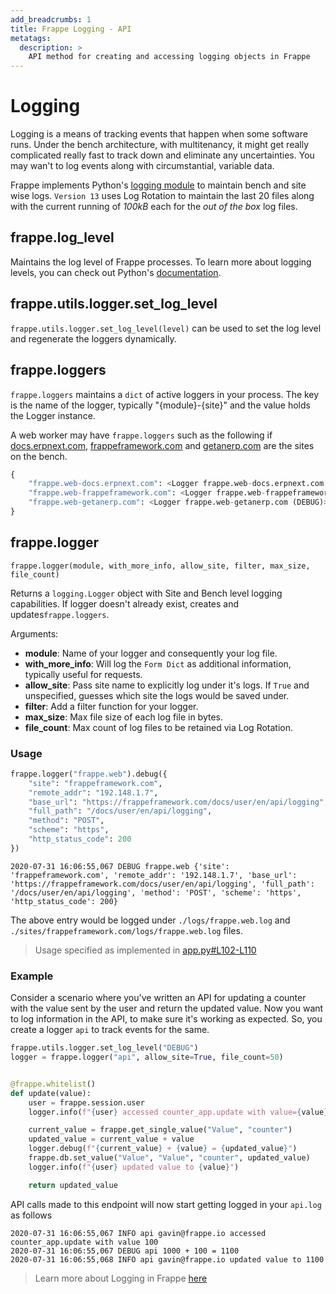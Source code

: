 ```yaml
---
add_breadcrumbs: 1
title: Frappe Logging - API
metatags:
  description: >
    API method for creating and accessing logging objects in Frappe
---
```


# Logging

Logging is a means of tracking events that happen when some software runs. Under the bench architecture, with multitenancy, it might get really complicated really fast to track down and eliminate any uncertainties. You may wan't to log events along with circumstantial, variable data.

Frappe implements Python's [logging module](https://docs.python.org/3/howto/logging.html) to maintain bench and site wise logs. `Version 13` uses Log Rotation to maintain the last 20 files along with the current running of _100kB_ each for the _out of the box_ log files.

## frappe.log_level

Maintains the log level of Frappe processes. To learn more about logging levels, you can check out Python's [documentation](https://docs.python.org/dev/library/logging.html#logging.Logger.setLevel).

## frappe.utils.logger.set\_log\_level

`frappe.utils.logger.set_log_level(level)` can be used to set the log level and regenerate the loggers dynamically.

## frappe.loggers

`frappe.loggers` maintains a `dict` of active loggers in your process. The key is the name of the logger, typically "{module}-{site}" and the value holds the Logger instance.

A web worker may have `frappe.loggers` such as the following if [docs.erpnext.com](https://docs.erpnext.com/), [frappeframework.com](https://frappeframework.com) and [getanerp.com](https://getanerp.com) are the sites on the bench.

```python
{
    "frappe.web-docs.erpnext.com": <Logger frappe.web-docs.erpnext.com (DEBUG)>,
    "frappe.web-frappeframework.com": <Logger frappe.web-frappeframework.com (DEBUG)>,
    "frappe.web-getanerp.com": <Logger frappe.web-getanerp.com (DEBUG)>
}
```

## frappe.logger

`frappe.logger(module, with_more_info, allow_site, filter, max_size, file_count)`

Returns a `logging.Logger` object with Site and Bench level logging capabilities. If logger doesn't already exist, creates and updates`frappe.loggers`.

Arguments:

- **module**: Name of your logger and consequently your log file.
- **with_more_info**: Will log the `Form Dict` as additional information, typically useful for requests.
- **allow_site**: Pass site name to explicitly log under it's logs. If `True` and unspecified, guesses which site the logs would be saved under.
- **filter**: Add a filter function for your logger.
- **max_size**: Max file size of each log file in bytes.
- **file_count**: Max count of log files to be retained via Log Rotation.

### Usage

```python
frappe.logger("frappe.web").debug({
    "site": "frappeframework.com",
    "remote_addr": "192.148.1.7",
    "base_url": "https://frappeframework.com/docs/user/en/api/logging",
    "full_path": "/docs/user/en/api/logging",
    "method": "POST",
    "scheme": "https",
    "http_status_code": 200
})
```

```log
2020-07-31 16:06:55,067 DEBUG frappe.web {'site': 'frappeframework.com', 'remote_addr': '192.148.1.7', 'base_url': 'https://frappeframework.com/docs/user/en/api/logging', 'full_path': '/docs/user/en/api/logging', 'method': 'POST', 'scheme': 'https', 'http_status_code': 200}
```

The above entry would be logged under `./logs/frappe.web.log` and `./sites/frappeframework.com/logs/frappe.web.log` files.

> Usage specified as implemented in [app.py#L102-L110](https://github.com/frappe/frappe/blob/fe22595e854e3fb3fa4dbcbd6d9dacdf94e73462/frappe/app.py#L102-L110)

### Example

Consider a scenario where you've written an API for updating a counter with the value sent by the user and return the updated value. Now you want to log information in the API, to make sure it's working as expected. So, you create a logger `api` to track events for the same.

```python
frappe.utils.logger.set_log_level("DEBUG")
logger = frappe.logger("api", allow_site=True, file_count=50)


@frappe.whitelist()
def update(value):
    user = frappe.session.user
    logger.info(f"{user} accessed counter_app.update with value={value}")

    current_value = frappe.get_single_value("Value", "counter")
    updated_value = current_value + value
    logger.debug(f"{current_value} + {value} = {updated_value}")
    frappe.db.set_value("Value", "Value", "counter", updated_value)
    logger.info(f"{user} updated value to {value}")

    return updated_value

```

API calls made to this endpoint will now start getting logged in your `api.log` as follows

```log
2020-07-31 16:06:55,067 INFO api gavin@frappe.io accessed counter_app.update with value 100
2020-07-31 16:06:55,067 DEBUG api 1000 + 100 = 1100
2020-07-31 16:06:55,068 INFO api gavin@frappe.io updated value to 1100
```

> Learn more about Logging in Frappe [here](/docs/user/en/logging)
